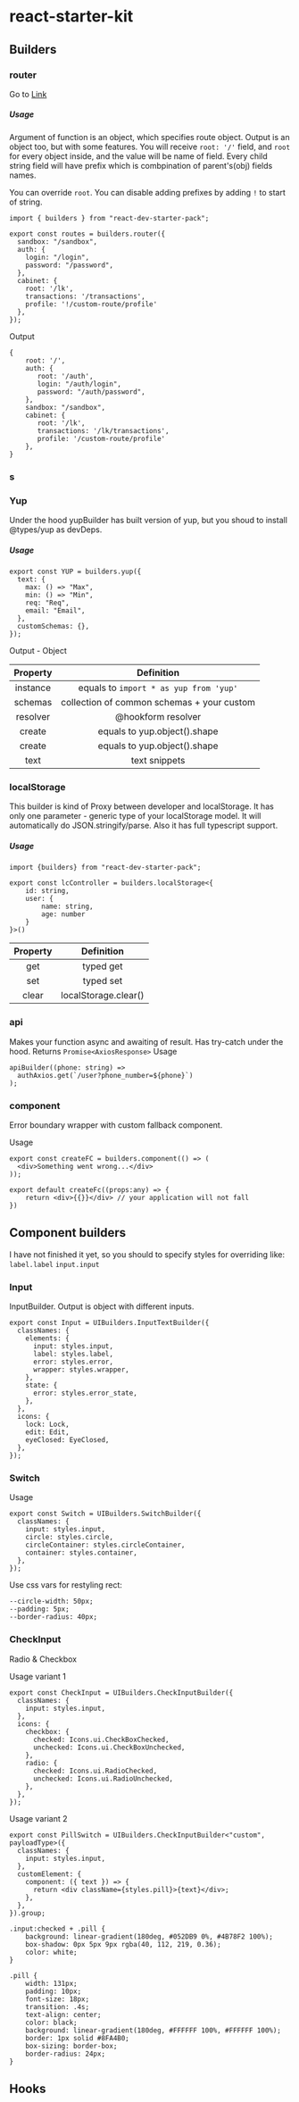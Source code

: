 # react-starter-kit

## Builders
### router
Go to [Link](#yup)

##### Usage
Argument of function is an object, which specifies 
route object. Output is an object too, but with some features.
You will receive `root: '/'` field, and `root` for every
object inside, and the value will be name of field.
Every child string field will have prefix which is combpination
of parent's(obj) fields names.
 
You can override `root`.
You can disable adding prefixes by adding `!` to start of string.


```
import { builders } from "react-dev-starter-pack";

export const routes = builders.router({
  sandbox: "/sandbox",
  auth: {
    login: "/login",
    password: "/password",
  },
  cabinet: {
    root: '/lk',
    transactions: '/transactions',
    profile: '!/custom-route/profile'  
  },
});
```
Output
```
{
    root: '/',
    auth: {
       root: '/auth',
       login: "/auth/login",
       password: "/auth/password",
    },
    sandbox: "/sandbox",
    cabinet: {
       root: '/lk',
       transactions: '/lk/transactions',
       profile: '/custom-route/profile'  
    },
}
```
### <a name="yup"></a> s
### Yup
Under the hood yupBuilder has built version of yup, but you shoud
to install @types/yup as devDeps.
##### Usage
```
export const YUP = builders.yup({
  text: {
    max: () => "Max",
    min: () => "Min",
    req: "Req",
    email: "Email",
  },
  customSchemas: {},
});

```
Output - Object

| Property | Definition |
| :---: | :---: |
| instance | equals to `import * as yup from 'yup'` | 
| schemas | collection of common schemas + your custom | 
| resolver | @hookform resolver | 
| create | equals to yup.object().shape | 
| create | equals to yup.object().shape | 
| text | text snippets | 

### localStorage
This builder is kind of Proxy between developer and localStorage.
It has only one parameter - generic type of your localStorage model.
It will automatically do JSON.stringify/parse.
Also it has full typescript support.

##### Usage
```
import {builders} from "react-dev-starter-pack";

export const lcController = builders.localStorage<{
    id: string,
    user: {
        name: string,
        age: number
    }
}>()
```
| Property | Definition |
| :---: | :---: |
| get | typed get | 
| set | typed set | 
| clear | localStorage.clear() | 

### api
Makes your function async and awaiting of result.
Has try-catch under the hood.
Returns `Promise<AxiosResponse>`
Usage
```
apiBuilder((phone: string) =>
  authAxios.get(`/user?phone_number=${phone}`)
);
```

### component
Error boundary wrapper with custom fallback component.

Usage 
```
export const createFC = builders.component(() => (
  <div>Something went wrong...</div>
));
```
```
export default createFc((props:any) => {
    return <div>{{}}</div> // your application will not fall
})
```

## Component builders
I have not finished it yet, so you should to specify styles for overriding like:
`label.label` 
`input.input`
### Input
InputBuilder. Output is object with different inputs.
```
export const Input = UIBuilders.InputTextBuilder({
  classNames: {
    elements: {
      input: styles.input,
      label: styles.label,
      error: styles.error,
      wrapper: styles.wrapper,
    },
    state: {
      error: styles.error_state,
    },
  },
  icons: {
    lock: Lock,
    edit: Edit,
    eyeClosed: EyeClosed,
  },
});
```

### Switch

Usage
```
export const Switch = UIBuilders.SwitchBuilder({
  classNames: {
    input: styles.input,
    circle: styles.circle,
    circleContainer: styles.circleContainer,
    container: styles.container,
  },
});

```
Use css vars for restyling rect: 
```
--circle-width: 50px;
--padding: 5px;
--border-radius: 40px;
```

### CheckInput
Radio & Checkbox

Usage variant 1
```
export const CheckInput = UIBuilders.CheckInputBuilder({
  classNames: {
    input: styles.input,
  },
  icons: {
    checkbox: {
      checked: Icons.ui.CheckBoxChecked,
      unchecked: Icons.ui.CheckBoxUnchecked,
    },
    radio: {
      checked: Icons.ui.RadioChecked,
      unchecked: Icons.ui.RadioUnchecked,
    },
  },
});
```
Usage variant 2
```
export const PillSwitch = UIBuilders.CheckInputBuilder<"custom", payloadType>({
  classNames: {
    input: styles.input,
  },
  customElement: {
    component: ({ text }) => {
      return <div className={styles.pill}>{text}</div>;
    },
  },
}).group;
```
```
.input:checked + .pill {
    background: linear-gradient(180deg, #052DB9 0%, #4B78F2 100%);
    box-shadow: 0px 5px 9px rgba(40, 112, 219, 0.36);
    color: white;
}

.pill {
    width: 131px;
    padding: 10px;
    font-size: 18px;
    transition: .4s;
    text-align: center;
    color: black;
    background: linear-gradient(180deg, #FFFFFF 100%, #FFFFFF 100%);
    border: 1px solid #8FA4B0;
    box-sizing: border-box;
    border-radius: 24px;
}
```

## Hooks